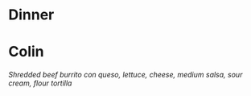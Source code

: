 # Dinner
# Colin
###### Shredded beef burrito con queso, lettuce, cheese, medium salsa, sour cream, flour tortilla
